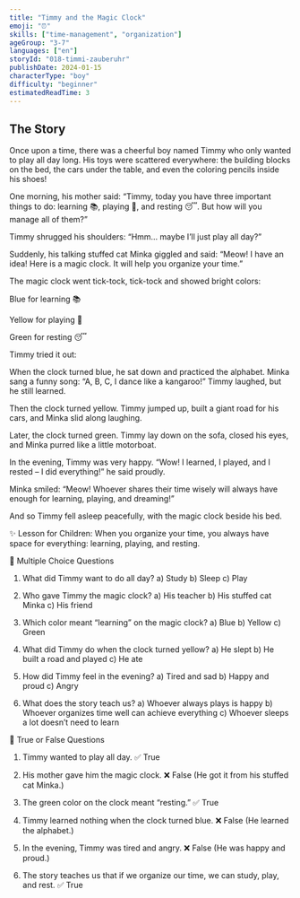 ```yaml
---
title: "Timmy and the Magic Clock"
emoji: "⏰"
skills: ["time-management", "organization"]
ageGroup: "3-7"
languages: ["en"]
storyId: "018-timmi-zauberuhr"
publishDate: 2024-01-15
characterType: "boy"
difficulty: "beginner"
estimatedReadTime: 3
---
```


## The Story


Once upon a time, there was a cheerful boy named Timmy who only wanted to play all day long.
His toys were scattered everywhere: the building blocks on the bed, the cars under the table, and even the coloring pencils inside his shoes!

One morning, his mother said:
“Timmy, today you have three important things to do: learning 📚, playing 🎲, and resting 😴. But how will you manage all of them?”

Timmy shrugged his shoulders:
“Hmm… maybe I’ll just play all day?”

Suddenly, his talking stuffed cat Minka giggled and said:
“Meow! I have an idea! Here is a magic clock. It will help you organize your time.”

The magic clock went tick-tock, tick-tock and showed bright colors:

Blue for learning 📚

Yellow for playing 🎲

Green for resting 😴

Timmy tried it out:

When the clock turned blue, he sat down and practiced the alphabet. Minka sang a funny song: “A, B, C, I dance like a kangaroo!” Timmy laughed, but he still learned.

Then the clock turned yellow. Timmy jumped up, built a giant road for his cars, and Minka slid along laughing.

Later, the clock turned green. Timmy lay down on the sofa, closed his eyes, and Minka purred like a little motorboat.

In the evening, Timmy was very happy.
“Wow! I learned, I played, and I rested – I did everything!” he said proudly.

Minka smiled:
“Meow! Whoever shares their time wisely will always have enough for learning, playing, and dreaming!”

And so Timmy fell asleep peacefully, with the magic clock beside his bed.

✨ Lesson for Children:
When you organize your time, you always have space for everything: learning, playing, and resting.

📝 Multiple Choice Questions

1. What did Timmy want to do all day?
a) Study
b) Sleep
c) Play 

2. Who gave Timmy the magic clock?
a) His teacher
b) His stuffed cat Minka 
c) His friend

3. Which color meant “learning” on the magic clock?
a) Blue 
b) Yellow
c) Green

4. What did Timmy do when the clock turned yellow?
a) He slept
b) He built a road and played 
c) He ate

5. How did Timmy feel in the evening?
a) Tired and sad
b) Happy and proud 
c) Angry

6. What does the story teach us?
a) Whoever always plays is happy
b) Whoever organizes time well can achieve everything 
c) Whoever sleeps a lot doesn’t need to learn

📝 True or False Questions

1. Timmy wanted to play all day.
✅ True

2. His mother gave him the magic clock.
❌ False (He got it from his stuffed cat Minka.)

3. The green color on the clock meant “resting.”
✅ True

4. Timmy learned nothing when the clock turned blue.
❌ False (He learned the alphabet.)

5. In the evening, Timmy was tired and angry.
❌ False (He was happy and proud.)

6. The story teaches us that if we organize our time, we can study, play, and rest.
✅ True